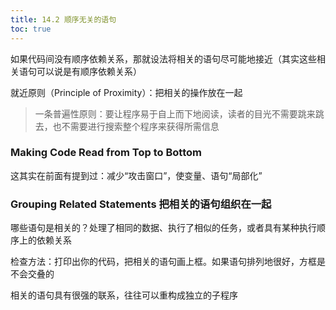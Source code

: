 ```yaml
---
title: 14.2 顺序无关的语句
toc: true
---
```


如果代码间没有顺序依赖关系，那就设法将相关的语句尽可能地接近（其实这些相关语句可以说是有顺序依赖关系）

就近原则（Principle of Proximity）：把相关的操作放在一起

> 一条普遍性原则：要让程序易于自上而下地阅读，读者的目光不需要跳来跳去，也不需要进行搜索整个程序来获得所需信息

### Making Code Read from Top to Bottom

这其实在前面有提到过：减少“攻击窗口”，使变量、语句“局部化”

### Grouping Related Statements 把相关的语句组织在一起

哪些语句是相关的？处理了相同的数据、执行了相似的任务，或者具有某种执行顺序上的依赖关系

检查方法：打印出你的代码，把相关的语句画上框。如果语句排列地很好，方框是不会交叠的

相关的语句具有很强的联系，往往可以重构成独立的子程序